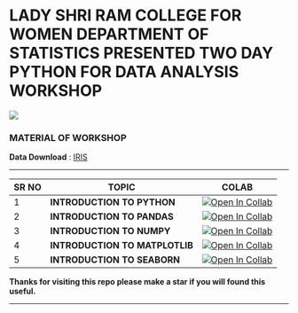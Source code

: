 # **LADY SHRI RAM COLLEGE FOR WOMEN DEPARTMENT OF STATISTICS PRESENTED TWO DAY PYTHON FOR DATA ANALYSIS WORKSHOP**

![](https://media-exp1.licdn.com/dms/image/C5622AQEdZpXMHpbHaQ/feedshare-shrink_800/0/1642754743129?e=1645660800&v=beta&t=EfDQ3uoYVl1-LMoyU0Iia2khSHtI4er8CiKm11NbxrY)

### **MATERIAL OF WORKSHOP**

**Data Download**  : [IRIS](https://raw.githubusercontent.com/ashishpatel26/DataAnalysisworkshop_Lady-Shri-Ram-College-For-Women-Department-of-Statistics/main/Iris.csv)

---

| SR NO | TOPIC                          | COLAB                                                        |
| ----- | ------------------------------ | ------------------------------------------------------------ |
| 1     | **INTRODUCTION TO PYTHON**     | [![Open In Collab](https://camo.githubusercontent.com/84f0493939e0c4de4e6dbe113251b4bfb5353e57134ffd9fcab6b8714514d4d1/68747470733a2f2f636f6c61622e72657365617263682e676f6f676c652e636f6d2f6173736574732f636f6c61622d62616467652e737667)](https://colab.research.google.com/github/ashishpatel26/DataAnalysisworkshop_Lady-Shri-Ram-College-For-Women-Department-of-Statistics/blob/main/Notebooks/Introduction%20to%20python.ipynb) |
| 2     | **INTRODUCTION TO PANDAS**     | [![Open In Collab](https://camo.githubusercontent.com/84f0493939e0c4de4e6dbe113251b4bfb5353e57134ffd9fcab6b8714514d4d1/68747470733a2f2f636f6c61622e72657365617263682e676f6f676c652e636f6d2f6173736574732f636f6c61622d62616467652e737667)](https://colab.research.google.com/github/ashishpatel26/DataAnalysisworkshop_Lady-Shri-Ram-College-For-Women-Department-of-Statistics/blob/main/Notebooks/Introduction%20to%20pandas.ipynb) |
| 3     | **INTRODUCTION TO NUMPY**      | [![Open In Collab](https://camo.githubusercontent.com/84f0493939e0c4de4e6dbe113251b4bfb5353e57134ffd9fcab6b8714514d4d1/68747470733a2f2f636f6c61622e72657365617263682e676f6f676c652e636f6d2f6173736574732f636f6c61622d62616467652e737667)](https://colab.research.google.com/github/ashishpatel26/DataAnalysisworkshop_Lady-Shri-Ram-College-For-Women-Department-of-Statistics/blob/main/Notebooks/Introduction%20to%20numpy.ipynb) |
| 4     | **INTRODUCTION TO MATPLOTLIB** | [![Open In Collab](https://camo.githubusercontent.com/84f0493939e0c4de4e6dbe113251b4bfb5353e57134ffd9fcab6b8714514d4d1/68747470733a2f2f636f6c61622e72657365617263682e676f6f676c652e636f6d2f6173736574732f636f6c61622d62616467652e737667)](https://colab.research.google.com/github/ashishpatel26/DataAnalysisworkshop_Lady-Shri-Ram-College-For-Women-Department-of-Statistics/blob/main/Notebooks/Introduction%20to%20matplotlib.ipynb) |
| 5     | **INTRODUCTION TO SEABORN**    | [![Open In Collab](https://camo.githubusercontent.com/84f0493939e0c4de4e6dbe113251b4bfb5353e57134ffd9fcab6b8714514d4d1/68747470733a2f2f636f6c61622e72657365617263682e676f6f676c652e636f6d2f6173736574732f636f6c61622d62616467652e737667)](https://colab.research.google.com/github/ashishpatel26/DataAnalysisworkshop_Lady-Shri-Ram-College-For-Women-Department-of-Statistics/blob/main/Notebooks/Introduction%20to%20seaborn.ipynb) |

**Thanks for visiting this repo please make a star if you will found this useful.**

---



